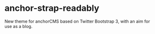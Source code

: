 anchor-strap-readably
=====================

New theme for anchorCMS based on Twitter Bootstrap 3, with an aim for use as a blog.

